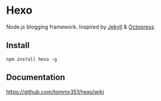 # Hexo

Node.js blogging framework. Inspired by [Jekyll](https://github.com/mojombo/jekyll) & [Octopress](https://github.com/imathis/octopress).

## Install

```
npm install hexo -g
```

## Documentation

<https://github.com/tommy351/hexo/wiki>